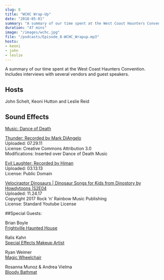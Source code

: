 ```yaml
---
slug: 8
title: "WCHC Wrap-Up"
date: "2018-05-01"
summary: "A summary of our time spent at the West Coast Haunters Convention"
duration: "47 mins"
image: "/images/wchc.jpg"
file: "/podcasts/Episode_8-WCHC_Wrapup.mp3"
hosts:
- keoni
- john
- leslie
---
```


A summary of our time spent at the West Coast Haunters Convention.  Includes interviews with several vendors and guest speakers.
 
## Hosts
John Schelt, Keoni Hutton and Leslie Reid

## Sound Effects
 
[Music: Dance of Death](http://www.purple-planet.com/)
 
[Thunder: Recorded by Mark DiAngelo](https://l.facebook.com/l.php?u=http%3A%2F%2Fsoundbible.com%2F1913-Thunder-HD.html&h=ATPbVyuuL6Utle-_I204j_Vbb9tML7gop6ivP2ovXmlB6G32-UE6y4yPUuhq2EtP472fHJJyKbmKGfMQODqIrHRXsaMGy-8_oi1llYHLbdWCtxAZ5X-O)  
Uploaded: 07.29.11  
License: Creative Commons Attribution 3.0  
Modifications: Inserted over Dance of Death Music
 
[Evil Laughter: Recorded by Himan](https://l.facebook.com/l.php?u=http%3A%2F%2Fsoundbible.com%2F2054-Evil-Laugh-Male-9.html&h=ATNOAdebhzpuCdhMrFYzEDR00aKJ7RiB1vU66nQe4co-gEXby1NIVGUGYsFvXif9vTMVMjolqbI_TSIDKTlASLSyhQmivzTCWXoJv28QPmWZAj3gLs3O)  
Uploaded: 03.13.13  
License: Public Domain
 
[Velociraptor Dinosaurs | Dinosaur Songs for Kids from Dinostory by Howdytoons |S2E04](https://www.youtube.com/watch?v=4c4pWAcPU6s&start_radio=1&list=RD4c4pWAcPU6s)  
Uploaded: 11.24.17  
Copyright 2017 Rock ‘n’ Rainbow Music Publishing  
License: Standard Youtube License  
 
##Special Guests:
 
Brian Boyle  
[Frightville Haunted House](https://www.facebook.com/Frightville)
 
Ralis Kahn  
[Special Effects Makeup Artist](http://ralisfx.com/)
 
Ryan Weimer  
[Magic Wheelchair](https://www.magicwheelchair.org/)
 
Rosanna Munoz & Andrea Vielma  
[Bloody Bathmat](https://www.bloodybathmat.com/)
